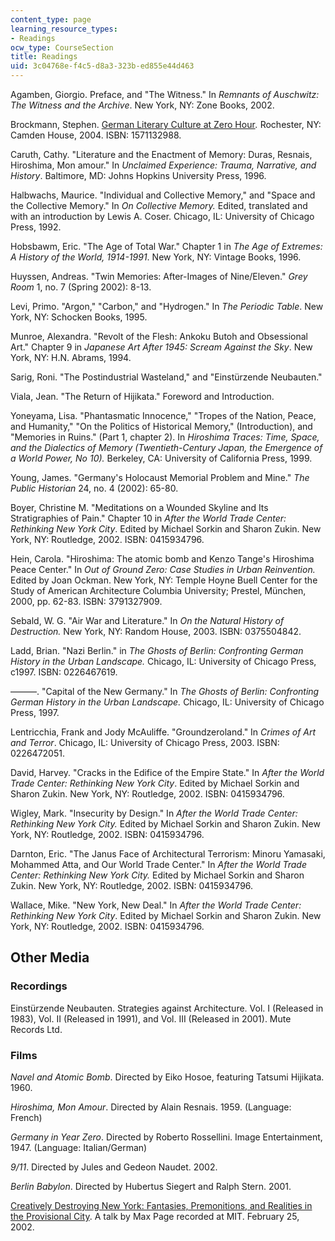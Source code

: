 ```yaml
---
content_type: page
learning_resource_types:
- Readings
ocw_type: CourseSection
title: Readings
uid: 3c04768e-f4c5-d8a3-323b-ed855e44d463
---
```


Agamben, Giorgio. Preface, and "The Witness." In _Remnants of Auschwitz: The Witness and the Archive_. New York, NY: Zone Books, 2002.

Brockmann, Stephen. [German Literary Culture at Zero Hour](http://www.boydell.co.uk/www.camden-house.com/71132988.HTM)_._ Rochester, NY: Camden House, 2004. ISBN: 1571132988.

Caruth, Cathy. "Literature and the Enactment of Memory: Duras, Resnais, Hiroshima, Mon amour." In _Unclaimed Experience: Trauma, Narrative, and History_. Baltimore, MD: Johns Hopkins University Press, 1996.

Halbwachs, Maurice. "Individual and Collective Memory," and "Space and the Collective Memory." In _On Collective Memory._ Edited, translated and with an introduction by Lewis A. Coser. Chicago, IL: University of Chicago Press, 1992.

Hobsbawm, Eric. "The Age of Total War." Chapter 1 in _The Age of Extremes: A History of the World, 1914-1991_. New York, NY: Vintage Books, 1996.

Huyssen, Andreas. "Twin Memories: After-Images of Nine/Eleven." _Grey Room_ 1, no. 7 (Spring 2002): 8-13.

Levi, Primo. "Argon," "Carbon," and "Hydrogen." In _The Periodic Table_. New York, NY: Schocken Books, 1995.

Munroe, Alexandra. "Revolt of the Flesh: Ankoku Butoh and Obsessional Art." Chapter 9 in _Japanese Art After 1945: Scream Against the Sky_. New York, NY: H.N. Abrams, 1994.

Sarig, Roni. "The Postindustrial Wasteland," and "Einstürzende Neubauten."

Viala, Jean. "The Return of Hijikata." Foreword and Introduction.

Yoneyama, Lisa. "Phantasmatic Innocence," "Tropes of the Nation, Peace, and Humanity," "On the Politics of Historical Memory," (Introduction), and "Memories in Ruins." (Part 1, chapter 2). In _Hiroshima Traces: Time, Space, and the Dialectics of Memory (Twentieth-Century Japan, the Emergence of a World Power, No 10)._ Berkeley, CA: University of California Press, 1999.

Young, James. "Germany's Holocaust Memorial Problem and Mine." _The Public Historian_ 24, no. 4 (2002): 65-80.

Boyer, Christine M. "Meditations on a Wounded Skyline and Its Stratigraphies of Pain." Chapter 10 in _After the World Trade Center: Rethinking New York City_. Edited by Michael Sorkin and Sharon Zukin. New York, NY: Routledge, 2002. ISBN: 0415934796.

Hein, Carola. "Hiroshima: The atomic bomb and Kenzo Tange's Hiroshima Peace Center." In _Out of Ground Zero: Case Studies in Urban Reinvention._ Edited by Joan Ockman. New York, NY: Temple Hoyne Buell Center for the Study of American Architecture Columbia University; Prestel, München, 2000, pp. 62-83. ISBN: 3791327909.

Sebald, W. G. "Air War and Literature." In _On the Natural History of Destruction._ New York, NY: Random House, 2003. ISBN: 0375504842.

Ladd, Brian. "Nazi Berlin." in _The Ghosts of Berlin: Confronting German History in the Urban Landscape._ Chicago, IL: University of Chicago Press, c1997. ISBN: 0226467619.

———. "Capital of the New Germany." In _The Ghosts of Berlin: Confronting German History in the Urban Landscape._ Chicago, IL: University of Chicago Press, 1997.

Lentricchia, Frank and Jody McAuliffe. "Groundzeroland." In _Crimes of Art and Terror_. Chicago, IL: University of Chicago Press, 2003. ISBN: 0226472051.

David, Harvey. "Cracks in the Edifice of the Empire State." In _After the World Trade Center: Rethinking New York City_. Edited by Michael Sorkin and Sharon Zukin. New York, NY: Routledge, 2002. ISBN: 0415934796.

Wigley, Mark. "Insecurity by Design." In _After the World Trade Center: Rethinking New York City._ Edited by Michael Sorkin and Sharon Zukin. New York, NY: Routledge, 2002. ISBN: 0415934796.

Darnton, Eric. "The Janus Face of Architectural Terrorism: Minoru Yamasaki, Mohammed Atta, and Our World Trade Center." In _After the World Trade Center: Rethinking New York City._ Edited by Michael Sorkin and Sharon Zukin. New York, NY: Routledge, 2002. ISBN: 0415934796.

Wallace, Mike. "New York, New Deal." In _After the World Trade Center: Rethinking New York City_. Edited by Michael Sorkin and Sharon Zukin. New York, NY: Routledge, 2002. ISBN: 0415934796.

Other Media
-----------

### Recordings

Einstürzende Neubauten. Strategies against Architecture. Vol. I (Released in 1983), Vol. II (Released in 1991), and Vol. III (Released in 2001). Mute Records Ltd.

### Films

_Navel and Atomic Bomb_. Directed by Eiko Hosoe, featuring Tatsumi Hijikata. 1960.

_Hiroshima, Mon Amour_. Directed by Alain Resnais. 1959. (Language: French)

_Germany in Year Zero_. Directed by Roberto Rossellini. Image Entertainment, 1947. (Language: Italian/German)

_9/11_. Directed by Jules and Gedeon Naudet. 2002.

_Berlin Babylon_. Directed by Hubertus Siegert and Ralph Stern. 2001.

[Creatively Destroying New York: Fantasies, Premonitions, and Realities in the Provisional City](http://techtv.mit.edu/videos/15104-creatively-destroying-new-york-fantasies-premonitions-and-realities-in-the-provisional-city). A talk by Max Page recorded at MIT. February 25, 2002.